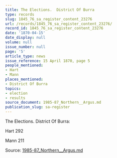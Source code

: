 ```yaml
---
title: The Elections.  District Of Burra
type: records
slug: 1845_76_sa_register_content_23276
url: /records/1845_76_sa_register_content_23276/
record_id: 1845_76_sa_register_content_23276
date: '1870-04-15'
date_display: null
volume: null
issue_number: null
page: '5'
article_type: news
issue_reference: 15 April 1870, page 5
people_mentioned:
- Hart
- Mann
places_mentioned:
- District Of Burra
topics:
- election
- results
source_document: 1985-87_Northern__Argus.md
publication_slug: sa-register
---
```


The Elections.  District Of Burra:

Hart	292

Mann	211

Source: [1985-87_Northern__Argus.md](/downloads/markdown/1985-87_Northern__Argus.md)
